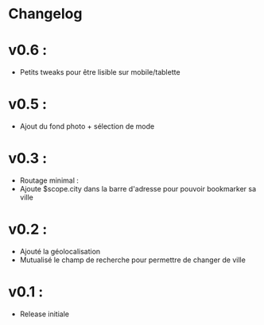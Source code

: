 # Changelog

v0.6 :
======

- Petits tweaks pour être lisible sur mobile/tablette

v0.5 :
======
- Ajout du fond photo + sélection de mode

v0.3 :
======

- Routage minimal :
- Ajoute $scope.city dans la barre d'adresse pour pouvoir bookmarker sa ville

v0.2 :
======

- Ajouté la géolocalisation
- Mutualisé le champ de recherche pour permettre de changer de ville

v0.1 :
======

- Release initiale
